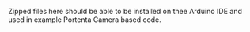 Zipped files here should be able to be installed on thee Arduino IDE and used in example Portenta Camera based code.
